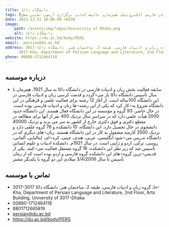 ```yaml
---
title: دانشگاه داکا 
tags: [آموزش زبان فارسی حضوری, آموزش زبان فارسی الکترونیکی همزمان, تالیف کتاب, برگزاری آزمون تعیین سطح]
date: 2023-12-31 10:06:00 +0330
image: 
    path: /assets/img/logos/University of Dhaka.png
    alt: دانشگاه داکا
website: https://du.ac.bd/body/PERS
email: 	persian@du.ac.bd
address: 3017-خا، گروه زبان و ادبیات فارسی، طبقه 2، ساختمان هنر، دانشگاه داکا
      3017-Kha, Department of Persian Language and Literature, 2nd Floor, Arts Building, University of 3017-Dhaka
phone: 00880-1712464118
---
```


## درباره موسسه
- سابقه فعالیت بخش زبان و ادبیات فارسی در دانشگاه داکا به سال 1921، همزمان با سال تأسیس دانشگاه داکا باز می¬گردد و قدمت کرسی زبان و ادبیات فارسی در این دانشگاه 100ساله است. از آغاز 12 رشته برای فعالیت علمی و فرهنگی در این دانشگاه شروع به¬کار کرد که یکی از این رشته¬ها زبان و ادبیات فارسی بوده است. در حال حاضر، 93 گروه و مؤسسه در این دانشگاه فعال هستند. این دانشگاه حدود 2000 هیأت علمی دارد که در سراسر سال نزدیک 400 نفر از آنها برای مطالعه در مقطع دکتری و فوق دکتری خارج از کشور به سر می برند و نزدیک 40000 دانشجوی در حال تحصیل دارد. این دانشگاه، 10 دانشکده و 76 گروه علمی دارد و نزدیک 3500 کارمند مشغول به کار در این دانشگاه هستند. زبان¬های دیگری که در دانشگاه تدریس می¬شود انگلیسی، عربی، هندی، چینی، کره¬ای، ایتالیایی، آلمانی، روسی، ترکی، اردو و ژاپنی است. در سال 1921م. دانشکدة ادبیات و علوم انسانی تأسیس شد که زیر نظر این دانشکده، 16 گروه مستقل فعالیت می¬کنند. یکی از قدیمی¬ترین گروه¬های این دانشکده گروه فارسی و اردو بوده است که از زمان تأسیس تا سال 3/4/2006 میلادی این دو گروه با یکدیگر مشتر

## تماس با موسسه
- 3017-خا، گروه زبان و ادبیات فارسی، طبقه 2، ساختمان هنر، دانشگاه داکا
3017-Kha, Department of Persian Language and Literature, 2nd Floor, Arts Building, University of 3017-Dhaka
- 00880-1712464118
- 8801712665819
- persian@du.ac.bd
- https://du.ac.bd/body/PERS
